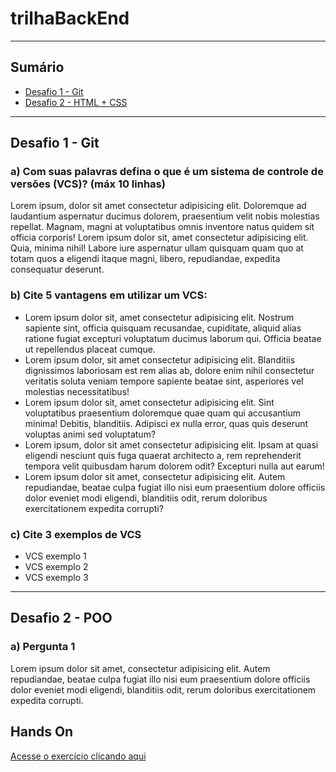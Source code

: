 # trilhaBackEnd

----

## Sumário

- [Desafio 1 - Git](#desafio-1---git)
- [Desafio 2 - HTML + CSS](#desafio-2-poo)

----

## Desafio 1 - Git

### a) Com suas palavras defina o que é um sistema de controle de versões (VCS)? (máx 10 linhas)

Lorem ipsum, dolor sit amet consectetur adipisicing elit.
Doloremque ad laudantium aspernatur ducimus dolorem, praesentium velit nobis molestias repellat.
Magnam, magni at voluptatibus omnis inventore natus quidem sit officia corporis! Lorem ipsum dolor sit,
amet consectetur adipisicing elit. Quia, minima nihil! Labore iure aspernatur ullam quisquam quam quo at
totam quos a eligendi itaque magni, libero, repudiandae, expedita consequatur deserunt.


### b) Cite 5 vantagens em utilizar um VCS:

- Lorem ipsum dolor sit, amet consectetur adipisicing elit. Nostrum sapiente sint,
officia quisquam recusandae, cupiditate, aliquid alias ratione fugiat excepturi voluptatum ducimus
laborum qui. Officia beatae ut repellendus placeat cumque.
- Lorem ipsum dolor, sit amet consectetur adipisicing elit.
Blanditiis dignissimos laboriosam est rem alias ab, dolore enim nihil consectetur veritatis soluta veniam
tempore sapiente beatae sint, asperiores vel molestias necessitatibus!
- Lorem ipsum dolor sit, amet consectetur adipisicing elit. Sint voluptatibus praesentium doloremque quae 
quam qui accusantium minima! Debitis, blanditiis. Adipisci ex nulla error, quas quis deserunt voluptas animi 
sed voluptatum?
- Lorem ipsum, dolor sit amet consectetur adipisicing elit. Ipsam at quasi eligendi nesciunt quis fuga 
quaerat architecto a, rem reprehenderit tempora velit quibusdam harum dolorem odit? Excepturi 
nulla aut earum!
- Lorem ipsum dolor sit amet, consectetur adipisicing elit. Autem repudiandae, beatae culpa 
fugiat illo nisi eum praesentium dolore officiis dolor eveniet modi eligendi, blanditiis odit, 
rerum doloribus exercitationem expedita corrupti?


### c) Cite 3 exemplos de VCS

- VCS exemplo 1
- VCS exemplo 2
- VCS exemplo 3

----

## Desafio 2 - POO

### a) Pergunta 1
Lorem ipsum dolor sit amet, consectetur adipisicing elit. Autem repudiandae, beatae culpa 
fugiat illo nisi eum praesentium dolore officiis dolor eveniet modi eligendi, blanditiis odit, 
rerum doloribus exercitationem expedita corrupti.

## Hands On
[Acesse o exercício clicando aqui](https://github.com/AlexsanderCDambros/trilhaFrontEnd/blob/main/desafio%202/index.html)
